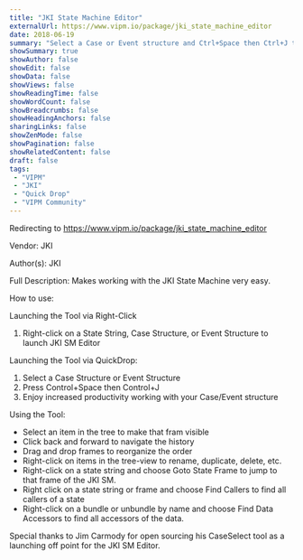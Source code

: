 ```yaml
---
title: "JKI State Machine Editor"
externalUrl: https://www.vipm.io/package/jki_state_machine_editor
date: 2018-06-19
summary: "Select a Case or Event structure and Ctrl+Space then Ctrl+J to launch the JKI SM Helper"
showSummary: true
showAuthor: false
showEdit: false
showData: false
showViews: false
showReadingTime: false
showWordCount: false
showBreadcrumbs: false
showHeadingAnchors: false
sharingLinks: false
showZenMode: false
showPagination: false
showRelatedContent: false
draft: false
tags:
 - "VIPM"
 - "JKI"
 - "Quick Drop"
 - "VIPM Community"
---
```


Redirecting to https://www.vipm.io/package/jki_state_machine_editor

Vendor: JKI

Author(s): JKI
 
Full Description:
Makes working with the JKI State Machine very easy.

How to use:

Launching the Tool via Right-Click
1) Right-click on a State String, Case Structure, or Event Structure to launch JKI SM Editor

Launching the Tool via QuickDrop:
1) Select a Case Structure or Event Structure
2) Press Control+Space then Control+J
3) Enjoy increased productivity working with your Case/Event structure

Using the Tool:
- Select an item in the tree to make that fram visible
- Click back and forward to navigate the history
- Drag and drop frames to reorganize the order
- Right-click on items in the tree-view to rename, duplicate, delete, etc.
- Right-click on a state string and choose Goto State Frame to jump to that frame of the JKI SM.
- Right click on a state string or frame and choose Find Callers to find all callers of a state
- Right-click on a bundle or unbundle by name and choose Find Data Accessors to find all accessors of the data.

Special thanks to Jim Carmody for open sourcing his CaseSelect tool as a launching off point for the JKI SM Editor.